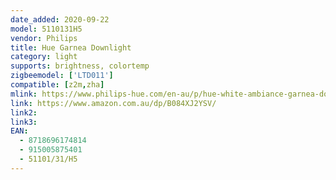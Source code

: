 ```yaml
---
date_added: 2020-09-22
model: 5110131H5
vendor: Philips
title: Hue Garnea Downlight
category: light
supports: brightness, colortemp
zigbeemodel: ['LTD011']
compatible: [z2m,zha]
mlink: https://www.philips-hue.com/en-au/p/hue-white-ambiance-garnea-downlight/5110131H5
link: https://www.amazon.com.au/dp/B084XJ2YSV/
link2: 
link3: 
EAN: 
  - 8718696174814
  - 915005875401
  - 51101/31/H5
---
```

